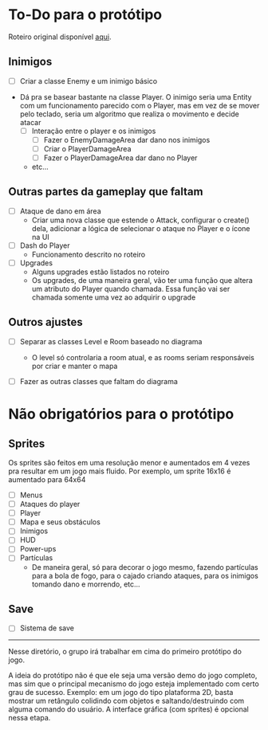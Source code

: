 # To-Do para o protótipo
Roteiro original disponível [aqui](https://docs.google.com/document/d/189AMDekPZeVRerxjPzfzko3lhdjk1klbzrnkBnuZqAE/edit?usp=sharing).

## Inimigos
- [ ] Criar a classe Enemy e um inimigo básico
- Dá pra se basear bastante na classe Player. O inimigo seria uma Entity com um funcionamento parecido com o Player, mas em vez de se mover pelo teclado, seria um algoritmo que realiza o movimento e decide atacar
  - [ ] Interação entre o player e os inimigos
    - [ ] Fazer o EnemyDamageArea dar dano nos inimigos
    - [ ] Criar o PlayerDamageArea
    - [ ] Fazer o PlayerDamageArea dar dano no Player
  - etc...

## Outras partes da gameplay que faltam
- [ ] Ataque de dano em área 
  - Criar uma nova classe que estende o Attack, configurar o create() dela, adicionar a lógica de selecionar o ataque no Player e o ícone na UI
- [ ] Dash do Player
  - Funcionamento descrito no roteiro
- [ ] Upgrades
  - Alguns upgrades estão listados no roteiro
  - Os upgrades, de uma maneira geral, vão ter uma função que altera um atributo do Player quando chamada. Essa função vai ser chamada somente uma vez ao adquirir o upgrade

## Outros ajustes
- [ ] Separar as classes Level e Room baseado no diagrama
  - O level só controlaria a room atual, e as rooms seriam responsáveis por criar e manter o mapa

- [ ] Fazer as outras classes que faltam do diagrama

# Não obrigatórios para o protótipo
## Sprites
Os sprites são feitos em uma resolução menor e aumentados em 4 vezes pra resultar em um jogo mais fluido. Por exemplo, um sprite 16x16 é aumentado para 64x64


- [ ] Menus
- [ ] Ataques do player
- [ ] Player
- [ ] Mapa e seus obstáculos
- [ ] Inimigos
- [ ] HUD
- [ ] Power-ups
- [ ] Partículas
  - De maneira geral, só para decorar o jogo mesmo, fazendo partículas para a bola de fogo, para o cajado criando ataques, para os inimigos tomando dano e morrendo, etc...

## Save
- [ ] Sistema de save

---

Nesse diretório, o grupo irá trabalhar em cima do primeiro protótipo do jogo.

A ideia do protótipo não é que ele seja uma versão demo do jogo completo, mas sim que o principal mecanismo do jogo esteja implementado com certo grau de sucesso. Exemplo: em um jogo do tipo plataforma 2D, basta mostrar um retângulo colidindo com objetos e saltando/destruindo com alguma comando do usuário. A interface gráfica (com sprites) é opcional nessa etapa.